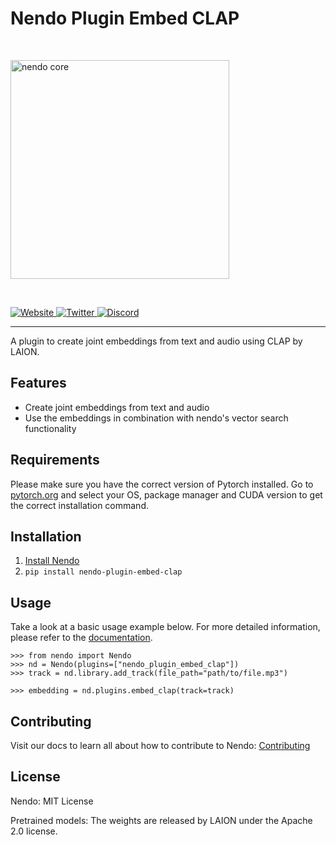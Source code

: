 # Nendo Plugin Embed CLAP

<br>
<p align="left">
    <img src="https://okio.ai/docs/assets/nendo_core_logo.png" width="350" alt="nendo core">
</p>
<br>

<p align="left">
<a href="https://okio.ai" target="_blank">
    <img src="https://img.shields.io/website/https/okio.ai" alt="Website">
</a>
<a href="https://twitter.com/okio_ai" target="_blank">
    <img src="https://img.shields.io/twitter/url/https/twitter.com/okio_ai.svg?style=social&label=Follow%20%40okio_ai" alt="Twitter">
</a>
<a href="https://discord.gg/gaZMZKzScj" target="_blank">
    <img src="https://dcbadge.vercel.app/api/server/XpkUsjwXTp?compact=true&style=flat" alt="Discord">
</a>
</p>

---

A plugin to create joint embeddings from text and audio using CLAP by LAION.

## Features 

- Create joint embeddings from text and audio
- Use the embeddings in combination with nendo's vector search functionality

## Requirements

Please make sure you have the correct version of Pytorch installed. 
Go to [pytorch.org](https://pytorch.org/get-started/locally/) and select your OS, 
package manager and CUDA version to get the correct installation command.


## Installation

1. [Install Nendo](https://github.com/okio-ai/nendo#installation)
2. `pip install nendo-plugin-embed-clap`

## Usage

Take a look at a basic usage example below.
For more detailed information, please refer to the [documentation](https://okio.ai/docs/plugins).

```pycon
>>> from nendo import Nendo
>>> nd = Nendo(plugins=["nendo_plugin_embed_clap"])
>>> track = nd.library.add_track(file_path="path/to/file.mp3")

>>> embedding = nd.plugins.embed_clap(track=track)
```

## Contributing

Visit our docs to learn all about how to contribute to Nendo: [Contributing](https://okio.ai/docs/contributing/)


## License

Nendo: MIT License

Pretrained models: The weights are released by LAION under the Apache 2.0 license.
